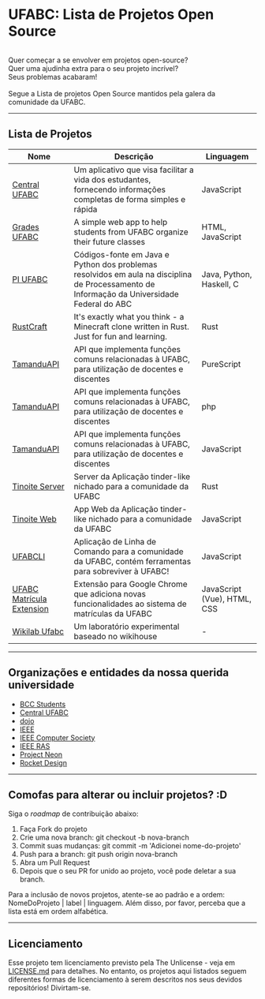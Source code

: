 # UFABC: Lista de Projetos Open Source

<p align="center"

<img src="https://i.imgur.com/m5Bsm2Y.png" alt=""> <br/>

Quer começar a se envolver em projetos open-source? <br/>
Quer uma ajudinha extra para o seu projeto incrível? <br/>
Seus problemas acabaram! <br/><br/>
Segue a Lista de projetos Open Source mantidos pela galera da comunidade da UFABC.
>
</p>

---

## Lista de Projetos

Nome | Descrição | Linguagem |
---- | ---- | ---- |  
[Central UFABC](https://github.com/centralufabc/ufabccentral) | Um aplicativo que visa facilitar a vida dos estudantes, fornecendo informações completas de forma simples e rápida | JavaScript | 
[Grades UFABC](https://github.com/rafael-telles/grades-ufabc) | A simple web app to help students from UFABC organize their future classes | HTML, JavaScript | 
[PI UFABC](https://github.com/folivetti/PI-UFABC) | Códigos-fonte em Java e Python dos problemas resolvidos em aula na disciplina de Processamento de Informação da Universidade Federal do ABC | Java, Python, Haskell, C |
[RustCraft](https://github.com/EduRenesto/rustcraft) | It's exactly what you think - a Minecraft clone written in Rust. Just for fun and learning. | Rust |
[TamanduAPI](https://github.com/EduRenesto/tamanduapi) | API que implementa funções comuns relacionadas à UFABC, para utilização de docentes e discentes | PureScript |
[TamanduAPI](https://github.com/sazukegu/ufabc-scrapper) | API que implementa funções comuns relacionadas à UFABC, para utilização de docentes e discentes | php |
[TamanduAPI](https://github.com/EduRenesto/tamanduapi-js) | API que implementa funções comuns relacionadas à UFABC, para utilização de docentes e discentes | JavaScript | 
[Tinoite Server](https://github.com/ufabc-dojo/tinoite-server) | Server da Aplicação tinder-like nichado para a comunidade da UFABC | Rust |
[Tinoite Web](https://github.com/ufabc-dojo/tinoite-web) | App Web da Aplicação tinder-like nichado para a comunidade da UFABC | JavaScript |
[UFABCLI](https://github.com/EduRenesto/ufabcli-js) | Aplicação de Linha de Comando para a comunidade da UFABC, contém ferramentas para sobreviver à UFABC! | JavaScript |
[UFABC Matrícula Extension](https://github.com/felipe-augusto/ufabc-matricula-extension) | Extensão para Google Chrome que adiciona novas funcionalidades ao sistema de matrículas da UFABC | JavaScript (Vue), HTML, CSS |
[Wikilab Ufabc](https://github.com/uncreatednet/wikilab-ufabc) | Um laboratório experimental baseado no wikihouse | - |

---

## Organizações e entidades da nossa querida universidade

- [BCC Students](https://github.com/ufabc-students-bcc/)
- [Central UFABC](https://github.com/centralufabc/)
- [dojo](https://github.com/ufabc-dojo)
- [IEEE](https://github.com/ieeeufabc)
- [IEEE Computer Society](https://github.com/ieeecsufabc)
- [IEEE RAS](https://github.com/IEEE-RAS-UFABC)
- [Project Neon](https://github.com/Project-Neon)
- [Rocket Design](https://github.com/UFABCRocketDesign)

---

## Comofas para alterar ou incluir projetos? :D

Siga o _roadmap_ de contribuição abaixo:

1. Faça Fork do projeto
2. Crie uma nova branch: git checkout -b nova-branch
3. Commit suas mudanças: git commit -m 'Adicionei nome-do-projeto'
4. Push para a branch: git push origin nova-branch
5. Abra um Pull Request
6. Depois que o seu PR for unido ao projeto, você pode deletar a sua branch.

Para a inclusão de novos projetos, atente-se ao padrão e a ordem: NomeDoProjeto | label | linguagem. 
Além disso, por favor, perceba que a lista está em ordem alfabética.

---

## Licenciamento

Esse projeto tem licenciamento previsto pela The Unlicense - veja em [LICENSE.md](https://github.com/ufabc-students-bcc/open-source-ufabc/blob/master/LICENSE.md) para detalhes. No entanto, os projetos aqui listados seguem diferentes formas de licenciamento à serem descritos nos seus devidos repositórios! Divirtam-se. 
